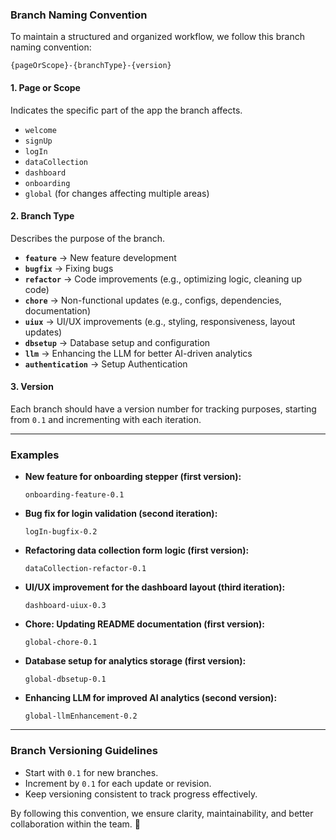 ### **Branch Naming Convention**

To maintain a structured and organized workflow, we follow this branch naming convention:

```
{pageOrScope}-{branchType}-{version}
```

#### **1. Page or Scope**
Indicates the specific part of the app the branch affects.

- `welcome`
- `signUp`
- `logIn`
- `dataCollection`
- `dashboard`
- `onboarding`
- `global` (for changes affecting multiple areas)

#### **2. Branch Type**
Describes the purpose of the branch.

- **`feature`** → New feature development  
- **`bugfix`** → Fixing bugs  
- **`refactor`** → Code improvements (e.g., optimizing logic, cleaning up code)  
- **`chore`** → Non-functional updates (e.g., configs, dependencies, documentation)  
- **`uiux`** → UI/UX improvements (e.g., styling, responsiveness, layout updates)  
- **`dbsetup`** → Database setup and configuration  
- **`llm`** → Enhancing the LLM for better AI-driven analytics  
- **`authentication`** → Setup Authentication   

#### **3. Version**
Each branch should have a version number for tracking purposes, starting from `0.1` and incrementing with each iteration.

---

### **Examples**
- **New feature for onboarding stepper (first version):**  
  ```
  onboarding-feature-0.1
  ```
- **Bug fix for login validation (second iteration):**  
  ```
  logIn-bugfix-0.2
  ```
- **Refactoring data collection form logic (first version):**  
  ```
  dataCollection-refactor-0.1
  ```
- **UI/UX improvement for the dashboard layout (third iteration):**  
  ```
  dashboard-uiux-0.3
  ```
- **Chore: Updating README documentation (first version):**  
  ```
  global-chore-0.1
  ```
- **Database setup for analytics storage (first version):**  
  ```
  global-dbsetup-0.1
  ```
- **Enhancing LLM for improved AI analytics (second version):**  
  ```
  global-llmEnhancement-0.2
  ```

---

### **Branch Versioning Guidelines**
- Start with `0.1` for new branches.
- Increment by `0.1` for each update or revision.
- Keep versioning consistent to track progress effectively.

By following this convention, we ensure clarity, maintainability, and better collaboration within the team. 🚀

